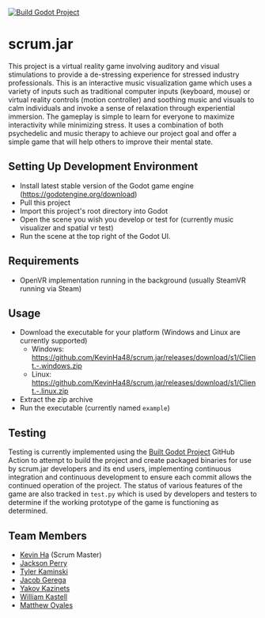 [![Build Godot Project](https://github.com/KevinHa48/scrum.jar/actions/workflows/build.yml/badge.svg)](https://github.com/KevinHa48/scrum.jar/actions/workflows/build.yml)

# scrum.jar
This project is a virtual reality game involving auditory and visual stimulations to provide a de-stressing experience for stressed industry professionals.
This is an interactive music visualization game which uses a variety of inputs such as traditional computer inputs (keyboard, mouse) or virtual reality controls (motion controller) and soothing music and visuals to calm individuals and invoke a sense of relaxation through experiential immersion.
The gameplay is simple to learn for everyone to maximize interactivity while minimizing stress. It uses a combination of both psychedelic and music therapy to achieve our project goal and offer a simple game that will help others to improve their mental state.

## Setting Up Development Environment
- Install latest stable version of the Godot game engine (https://godotengine.org/download)
- Pull this project
- Import this project's root directory into Godot
- Open the scene you wish you develop or test for (currently music visualizer and spatial vr test)
- Run the scene at the top right of the Godot UI.

## Requirements
- OpenVR implementation running in the background (usually SteamVR running via Steam)

## Usage
- Download the executable for your platform (Windows and Linux are currently supported)
    - Windows: https://github.com/KevinHa48/scrum.jar/releases/download/s1/Client.-.windows.zip
    - Linux: https://github.com/KevinHa48/scrum.jar/releases/download/s1/Client.-.linux.zip
- Extract the zip archive
- Run the executable (currently named `example`)

## Testing
Testing is currently implemented using the [Built Godot Project](https://github.com/josephbmanley/build-godot-action) GitHub Action to attempt to build the project and create packaged binaries for use by scrum.jar developers and its end users, implementing continuous integration and continuous development to ensure each commit allows the continued operation of the project.
The status of various features of the game are also tracked in `test.py` which is used by developers and testers to determine if the working prototype of the game is functioning as determined.

## Team Members
- [Kevin Ha](https://github.com/KevinHa48) (Scrum Master)
- [Jackson Perry](https://github.com/jackperry2187)
- [Tyler Kaminski](https://github.com/durcor)
- [Jacob Gerega](https://github.com/jgerega107)
- [Yakov Kazinets](https://github.com/yakovkazinets)
- [William Kastell](https://github.com/liamsusername)
- [Matthew Oyales](https://github.com/moyales)
